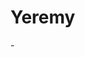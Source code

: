 # Yeremy
-<!DOCTYPE html>
<html>
  
<head>
    <script src=
"https://cdnjs.cloudflare.com/ajax/libs/mathjs/10.6.4/math.js"
        integrity=
"sha512-BbVEDjbqdN3Eow8+empLMrJlxXRj5nEitiCAK5A1pUr66+jLVejo3PmjIaucRnjlB0P9R3rBUs3g5jXc8ti+fQ=="
        crossorigin="anonymous" 
        referrerpolicy="no-referrer"></script>
    <script src=
"https://cdnjs.cloudflare.com/ajax/libs/mathjs/10.6.4/math.min.js"
        integrity=
"sha512-iphNRh6dPbeuPGIrQbCdbBF/qcqadKWLa35YPVfMZMHBSI6PLJh1om2xCTWhpVpmUyb4IvVS9iYnnYMkleVXLA=="
        crossorigin="anonymous" 
        referrerpolicy="no-referrer"></script>
    <!-- for styling -->
    <style>
        table {
            border: 1px solid black;
            margin-left: auto;
            margin-right: auto;
        }
  
        input[type="button"] {
            width: 100%;
            padding: 20px 40px;
            background-color: green;
            color: white;
            font-size: 24px;
            font-weight: bold;
            border: none;
            border-radius: 5px;
        }
  
        input[type="text"] {
            padding: 20px 30px;
            font-size: 24px;
            font-weight: bold;
            border: none;
            border-radius: 5px;
            border: 2px solid black;
        }
    </style>
</head>
<!-- create table -->
  
<body>
    <table id="calcu">
        <tr>
            <td colspan="3"><input type="text" id="result"></td>
            <!-- clr() function will call clr to clear all value -->
            <td><input type="button" value="c" onclick="clr()" /> </td>
        </tr>
        <tr>
            <!-- create button and assign value to each button -->
            <!-- dis("1") will call function dis to display value -->
            <td><input type="button" value="1" onclick="dis('1')" 
                        onkeydown="myFunction(event)"> </td>
            <td><input type="button" value="2" onclick="dis('2')" 
                        onkeydown="myFunction(event)"> </td>
            <td><input type="button" value="3" onclick="dis('3')" 
                        onkeydown="myFunction(event)"> </td>
            <td><input type="button" value="/" onclick="dis('/')" 
                        onkeydown="myFunction(event)"> </td>
        </tr>
        <tr>
            <td><input type="button" value="4" onclick="dis('4')" 
                        onkeydown="myFunction(event)"> </td>
            <td><input type="button" value="5" onclick="dis('5')" 
                        onkeydown="myFunction(event)"> </td>
            <td><input type="button" value="6" onclick="dis('6')" 
                        onkeydown="myFunction(event)"> </td>
            <td><input type="button" value="*" onclick="dis('*')" 
                        onkeydown="myFunction(event)"> </td>
        </tr>
        <tr>
            <td><input type="button" value="7" onclick="dis('7')" 
                        onkeydown="myFunction(event)"> </td>
            <td><input type="button" value="8" onclick="dis('8')" 
                        onkeydown="myFunction(event)"> </td>
            <td><input type="button" value="9" onclick="dis('9')" 
                        onkeydown="myFunction(event)"> </td>
            <td><input type="button" value="-" onclick="dis('-')"
                        onkeydown="myFunction(event)"> </td>
        </tr>
        <tr>
            <td><input type="button" value="0" onclick="dis('0')" 
                        onkeydown="myFunction(event)"> </td>
            <td><input type="button" value="." onclick="dis('.')" 
                        onkeydown="myFunction(event)"> </td>
            <!-- solve function call function solve to evaluate value -->
            <td><input type="button" value="=" onclick="solve()"> </td>
  
            <td><input type="button" value="+" onclick="dis('+')" 
                        onkeydown="myFunction(event)"> </td>
        </tr>
    </table>
  
    <script>
        // Function that display value
        function dis(val) {
            document.getElementById("result").value += val
        }
  
        function myFunction(event) {
            if (event.key == '0' || event.key == '1' 
                || event.key == '2' || event.key == '3'
                || event.key == '4' || event.key == '5' 
                || event.key == '6' || event.key == '7'
                || event.key == '8' || event.key == '9' 
                || event.key == '+' || event.key == '-'
                || event.key == '*' || event.key == '/')
                document.getElementById("result").value += event.key;
        }
  
        var cal = document.getElementById("calcu");
        cal.onkeyup = function (event) {
            if (event.keyCode === 13) {
                console.log("Enter");
                let x = document.getElementById("result").value
                console.log(x);
                solve();
            }
        }
  
        // Function that evaluates the digit and return result
        function solve() {
            let x = document.getElementById("result").value
            let y = math.evaluate(x)
            document.getElementById("result").value = y
        }
  
        // Function that clear the display
        function clr() {
            document.getElementById("result").value = ""
        }
    </script>
</body>
  
</html> 
